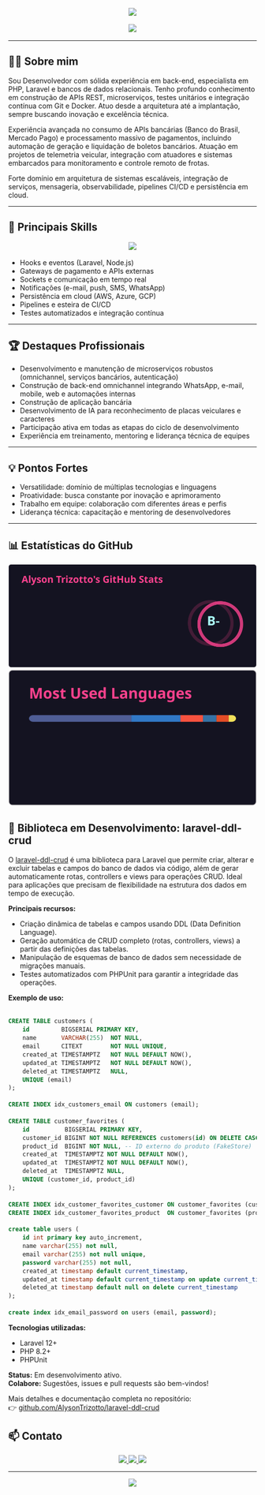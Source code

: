 <!-- Banner SVG animado -->
<p align="center">
  <img src="https://capsule-render.vercel.app/api?type=waving&color=0:fc00ff,100:00dbde&height=180&section=header&text=Alyson%20Trizotto&fontSize=40&fontAlign=50&fontColor=fff"/>
</p>

<p align="center">
  <img src="https://readme-typing-svg.demolab.com?font=Fira+Code&weight=700&size=24&pause=1000&color=00DBDE&center=true&vCenter=true&width=600&lines=Desenvolvedor+Back-end;Especialista+em+APIs+e+Microservi%C3%A7os;Apaixonado+por+inova%C3%A7%C3%A3o+e+tecnologia"/>
</p>

---

## 👨‍💻 Sobre mim
Sou Desenvolvedor com sólida experiência em back-end, especialista em PHP, Laravel e bancos de dados relacionais. Tenho profundo conhecimento em construção de APIs REST, microserviços, testes unitários e integração contínua com Git e Docker. Atuo desde a arquitetura até a implantação, sempre buscando inovação e excelência técnica.

Experiência avançada no consumo de APIs bancárias (Banco do Brasil, Mercado Pago) e processamento massivo de pagamentos, incluindo automação de geração e liquidação de boletos bancários. Atuação em projetos de telemetria veicular, integração com atuadores e sistemas embarcados para monitoramento e controle remoto de frotas.

Forte domínio em arquitetura de sistemas escaláveis, integração de serviços, mensageria, observabilidade, pipelines CI/CD e persistência em cloud.

---

## 🚀 Principais Skills
<p align="center">
  <img src="https://skillicons.dev/icons?i=php,laravel,nodejs,js,ts,docker,git,github,bash,linux,aws,azure,gcp,postgres,mysql,oracle,redis,graphql,nginx,vercel,socketio,githubactions"/>
</p>

- Hooks e eventos (Laravel, Node.js)
- Gateways de pagamento e APIs externas
- Sockets e comunicação em tempo real
- Notificações (e-mail, push, SMS, WhatsApp)
- Persistência em cloud (AWS, Azure, GCP)
- Pipelines e esteira de CI/CD
- Testes automatizados e integração contínua

---

## 🏆 Destaques Profissionais
- Desenvolvimento e manutenção de microserviços robustos (omnichannel, serviços bancários, autenticação)
- Construção de back-end omnichannel integrando WhatsApp, e-mail, mobile, web e automações internas
- Construção de aplicação bancária
- Desenvolvimento de IA para reconhecimento de placas veiculares e caracteres
- Participação ativa em todas as etapas do ciclo de desenvolvimento
- Experiência em treinamento, mentoring e liderança técnica de equipes

---

## 💡 Pontos Fortes
- Versatilidade: domínio de múltiplas tecnologias e linguagens
- Proatividade: busca constante por inovação e aprimoramento
- Trabalho em equipe: colaboração com diferentes áreas e perfis
- Liderança técnica: capacitação e mentoring de desenvolvedores

---

## 📊 Estatísticas do GitHub
<!-- <p align="center">
  <img src="https://github-readme-stats.vercel.app/api?username=AlysonTrizotto&show_icons=true&theme=radical"/>
  <img src="https://github-readme-stats.vercel.app/api/top-langs/?username=AlysonTrizotto&layout=compact&theme=radical"/>
</p> -->
<p align="center">
  <img src="./stats.svg"/>
  <img src="./langs.svg"/>
</p>



## 🚀 Biblioteca em Desenvolvimento: laravel-ddl-crud

O [laravel-ddl-crud](https://github.com/AlysonTrizotto/laravel-ddl-crud) é uma biblioteca para Laravel que permite criar, alterar e excluir tabelas e campos do banco de dados via código, além de gerar automaticamente rotas, controllers e views para operações CRUD. Ideal para aplicações que precisam de flexibilidade na estrutura dos dados em tempo de execução.

**Principais recursos:**
- Criação dinâmica de tabelas e campos usando DDL (Data Definition Language).
- Geração automática de CRUD completo (rotas, controllers, views) a partir das definições das tabelas.
- Manipulação de esquemas de banco de dados sem necessidade de migrações manuais.
- Testes automatizados com PHPUnit para garantir a integridade das operações.

**Exemplo de uso:**
```sql

CREATE TABLE customers (
    id         BIGSERIAL PRIMARY KEY,
    name       VARCHAR(255)  NOT NULL,
    email      CITEXT        NOT NULL UNIQUE,
    created_at TIMESTAMPTZ   NOT NULL DEFAULT NOW(),
    updated_at TIMESTAMPTZ   NOT NULL DEFAULT NOW(),
    deleted_at TIMESTAMPTZ   NULL,
    UNIQUE (email)
);

CREATE INDEX idx_customers_email ON customers (email);

CREATE TABLE customer_favorites (
    id          BIGSERIAL PRIMARY KEY,
    customer_id BIGINT NOT NULL REFERENCES customers(id) ON DELETE CASCADE,
    product_id  BIGINT NOT NULL, -- ID externo do produto (FakeStore)
    created_at  TIMESTAMPTZ NOT NULL DEFAULT NOW(),
    updated_at  TIMESTAMPTZ NOT NULL DEFAULT NOW(),
    deleted_at  TIMESTAMPTZ NULL,
    UNIQUE (customer_id, product_id)
);

CREATE INDEX idx_customer_favorites_customer ON customer_favorites (customer_id);
CREATE INDEX idx_customer_favorites_product  ON customer_favorites (product_id);

create table users (
    id int primary key auto_increment,
    name varchar(255) not null,
    email varchar(255) not null unique,
    password varchar(255) not null,
    created_at timestamp default current_timestamp,
    updated_at timestamp default current_timestamp on update current_timestamp,
    deleted_at timestamp default null on delete current_timestamp
);

create index idx_email_password on users (email, password);


```

**Tecnologias utilizadas:**
- Laravel 12+
- PHP 8.2+
- PHPUnit

**Status:** Em desenvolvimento ativo.  
**Colabore:** Sugestões, issues e pull requests são bem-vindos!

Mais detalhes e documentação completa no repositório:  
👉 [github.com/AlysonTrizotto/laravel-ddl-crud](https://github.com/AlysonTrizotto/laravel-ddl-crud)


## 📫 Contato
<p align="center">
  <a href="https://www.linkedin.com/in/alyson-trizotto" target="_blank">
    <img src="https://img.shields.io/badge/LinkedIn-0077B5?style=for-the-badge&logo=linkedin&logoColor=white"/>
  </a>
  <a href="https://wa.me/+5541988264079?text=Ol%C3%A1%2C%20gostaria%20de%20entrar%20em%20contato!" target="_blank">
    <img src="https://img.shields.io/badge/WhatsApp-25D366?style=for-the-badge&logo=whatsapp&logoColor=white"/>
  </a>
  <a href="https://alysontrizotto.vercel.app" target="_blank">
    <img src="https://img.shields.io/badge/Meu%20Site-000?style=for-the-badge&logo=vercel&logoColor=white"/>
  </a>
</p>

---

<p align="center">
  <img src="https://capsule-render.vercel.app/api?type=waving&color=0:fc00ff,100:00dbde&height=100&section=footer"/>
</p>

